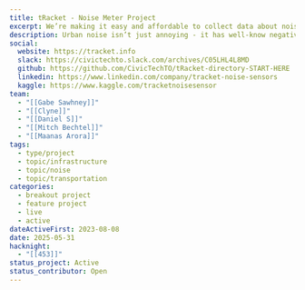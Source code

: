 ```yaml
---
title: tRacket - Noise Meter Project
excerpt: We’re making it easy and affordable to collect data about noise
description: Urban noise isn’t just annoying - it has well-know negative effects on your physical and mental health. Our mission with tRacket is to put a number to this issue and make it easy and affordable to monitor urban noise, to empower individual, communities, advocates and government agencies to understand harmful noise in our cities and to eventually reduce it within our communities. Our project has been running since Fall 2023, and we have designed and deployed a number of devices across Ontario that are accessible through our online dashboard. If you are interested in urban environmental issues, IOT devices, open data, or annoyed by noise and would like to share your story, join us.
social:
  website: https://tracket.info
  slack: https://civictechto.slack.com/archives/C05LHL4L8MD
  github: https://github.com/CivicTechTO/tRacket-directory-START-HERE
  linkedin: https://www.linkedin.com/company/tracket-noise-sensors
  kaggle: https://www.kaggle.com/tracketnoisesensor
team:
  - "[[Gabe Sawhney]]"
  - "[[Clyne]]"
  - "[[Daniel S]]"
  - "[[Mitch Bechtel]]"
  - "[[Maanas Arora]]"
tags:
  - type/project
  - topic/infrastructure
  - topic/noise
  - topic/transportation
categories:
  - breakout project
  - feature project
  - live
  - active
dateActiveFirst: 2023-08-08
date: 2025-05-31
hacknight:
  - "[[453]]"
status_project: Active
status_contributor: Open
---
```

